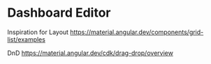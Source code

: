 # Dashboard Editor

Inspiration for Layout
https://material.angular.dev/components/grid-list/examples

DnD 
https://material.angular.dev/cdk/drag-drop/overview